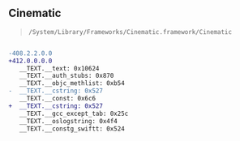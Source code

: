## Cinematic

> `/System/Library/Frameworks/Cinematic.framework/Cinematic`

```diff

-408.2.2.0.0
+412.0.0.0.0
   __TEXT.__text: 0x10624
   __TEXT.__auth_stubs: 0x870
   __TEXT.__objc_methlist: 0xb54
-  __TEXT.__cstring: 0x527
   __TEXT.__const: 0x6c6
+  __TEXT.__cstring: 0x527
   __TEXT.__gcc_except_tab: 0x25c
   __TEXT.__oslogstring: 0x4f4
   __TEXT.__constg_swiftt: 0x524

```
